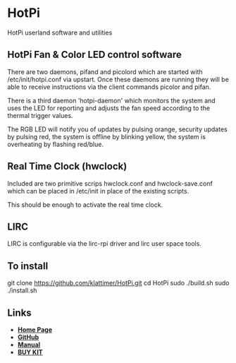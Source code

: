 HotPi
=====

HotPi userland software and utilities

HotPi Fan & Color LED control software
--------------------------------------

There are two daemons, pifand and picolord which are started with
/etc/init/hotpi.conf via upstart. Once these daemons are running
they will be able to receive instructions via the client commands
picolor and pifan. 

There is a third daemon 'hotpi-daemon' which monitors the system 
and uses the LED for reporting and adjusts the fan speed according
to the thermal trigger values. 

The RGB LED will notify you of updates by pulsing orange, security updates by pulsing red,
the system is offline by blinking yellow, the system is overheating by flashing red/blue.

Real Time Clock (hwclock)
-------------------------

Included are two primitive scrips hwclock.conf and hwclock-save.conf 
which can be placed in /etc/init in place of the existing scripts. 

This should be enough to activate the real time clock.

LIRC
----
LIRC is configurable via the lirc-rpi driver and lirc user space tools.

To install
----------
git clone https://github.com/klattimer/HotPi.git
cd HotPi
sudo ./build.sh
sudo ./install.sh


Links
-----
* **[Home Page](http://www.qdh.org.uk/wordpress/?page_id=15)**
* **[GitHub](https://github.com/klattimer/HotPi)**
* **[Manual](https://github.com/klattimer/HotPi/raw/be90a85c3960c26e9e2f1c7511b5a4885941fda9/docs/User%20Manual.pdf)**
* **[BUY KIT](http://www.modmypi.com/raspberry-pi/breakout-boards/kickstarter/hotpi-fan-controller-infrared-io-rtc-and-rgb-status-led/)**
